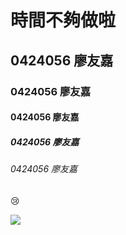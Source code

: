 # 時間不夠做啦
## 0424056 廖友嘉
### 0424056 廖友嘉
#### 0424056 廖友嘉
##### 0424056 廖友嘉
###### 0424056 廖友嘉

:cry:

![]("21751920_1080172462117258_7726126919655102963_n.jpg""OUOU")
